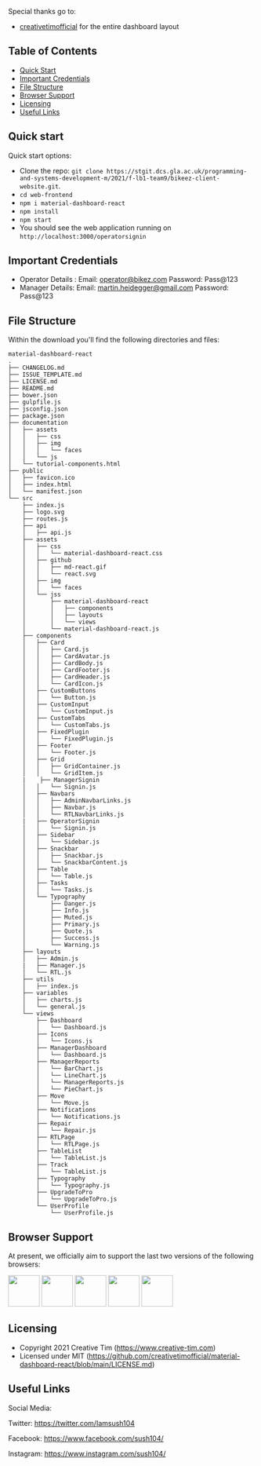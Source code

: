Special thanks go to:
+ [creativetimofficial](https://github.com/creativetimofficial/material-dashboard-react.git) for the entire dashboard layout

## Table of Contents
* [Quick Start](#quick-start)
* [Important Credentials](#important-credentials)
* [File Structure](#file-structure)
* [Browser Support](#browser-support)
* [Licensing](#licensing)
* [Useful Links](#useful-links)

## Quick start

Quick start options:

- Clone the repo: `git clone https://stgit.dcs.gla.ac.uk/programming-and-systems-development-m/2021/f-lb1-team9/bikeez-client-website.git`.
- `cd web-frontend`
- `npm i material-dashboard-react`
- `npm install`
- `npm start`
- You should see the web application running on `http://localhost:3000/operatorsignin`
## Important Credentials

- Operator Details : 
    Email:      operator@bikez.com
    Password:   Pass@123
- Manager Details:
    Email:      martin.heidegger@gmail.com
    Password:   Pass@123
## File Structure

Within the download you'll find the following directories and files:

```
material-dashboard-react
.
├── CHANGELOG.md
├── ISSUE_TEMPLATE.md
├── LICENSE.md
├── README.md
├── bower.json
├── gulpfile.js
├── jsconfig.json
├── package.json
├── documentation
│   ├── assets
│   │   ├── css
│   │   ├── img
│   │   │   └── faces
│   │   └── js
│   └── tutorial-components.html
├── public
│   ├── favicon.ico
│   ├── index.html
│   └── manifest.json
└── src
    ├── index.js
    ├── logo.svg
    ├── routes.js
    ├── api
    │   ├── api.js
    ├── assets
    │   ├── css
    │   │   └── material-dashboard-react.css
    │   ├── github
    │   │   ├── md-react.gif
    │   │   └── react.svg
    │   ├── img
    │   │   └── faces
    │   └── jss
    │       ├── material-dashboard-react
    │       │   ├── components
    │       │   ├── layouts
    │       │   └── views
    │       └── material-dashboard-react.js
    ├── components
    │   ├── Card
    │   │   ├── Card.js
    │   │   ├── CardAvatar.js
    │   │   ├── CardBody.js
    │   │   ├── CardFooter.js
    │   │   ├── CardHeader.js
    │   │   └── CardIcon.js
    │   ├── CustomButtons
    │   │   └── Button.js
    │   ├── CustomInput
    │   │   └── CustomInput.js
    │   ├── CustomTabs
    │   │   └── CustomTabs.js
    │   ├── FixedPlugin
    │   │   └── FixedPlugin.js
    │   ├── Footer
    │   │   └── Footer.js
    │   ├── Grid
    │   │   ├── GridContainer.js
    │   │   └── GridItem.js
    |    ├── ManagerSignin
    │   │   └── Signin.js   
    │   ├── Navbars
    │   │   ├── AdminNavbarLinks.js
    │   │   ├── Navbar.js
    │   │   └── RTLNavbarLinks.js
    |   ├── OperatorSignin
    │   │   └── Signin.js 
    │   ├── Sidebar
    │   │   └── Sidebar.js
    │   ├── Snackbar
    │   │   ├── Snackbar.js
    │   │   └── SnackbarContent.js
    │   ├── Table
    │   │   └── Table.js
    │   ├── Tasks
    │   │   └── Tasks.js
    │   └── Typography
    │       ├── Danger.js
    │       ├── Info.js
    │       ├── Muted.js
    │       ├── Primary.js
    │       ├── Quote.js
    │       ├── Success.js
    │       └── Warning.js
    ├── layouts
    │   ├── Admin.js
    |   ├── Manager.js
    │   └── RTL.js
    ├── utils
    │   ├── index.js
    ├── variables
    │   ├── charts.js
    │   └── general.js
    └── views
        ├── Dashboard
        │   └── Dashboard.js
        ├── Icons
        │   └── Icons.js
        ├── ManagerDashboard
        │   └── Dashboard.js
        ├── ManagerReports
        │   └── BarChart.js
        │   └── LineChart.js
        │   └── ManagerReports.js
        │   └── PieChart.js
        ├── Move
        │   └── Move.js
        ├── Notifications
        │   └── Notifications.js
        ├── Repair
        │   └── Repair.js
        ├── RTLPage
        │   └── RTLPage.js
        ├── TableList
        │   └── TableList.js
        ├── Track
        │   └── TableList.js
        ├── Typography
        │   └── Typography.js
        ├── UpgradeToPro
        │   └── UpgradeToPro.js
        └── UserProfile
            └── UserProfile.js
```

## Browser Support

At present, we officially aim to support the last two versions of the following browsers:

<img src="src/assets/github/chrome.png" width="64" height="64"> <img src="src/assets/github/firefox.png" width="64" height="64"> <img src="src/assets/github/edge.png" width="64" height="64"> <img src="src/assets/github/safari.png" width="64" height="64"> <img src="src/assets/github/opera.png" width="64" height="64">

## Licensing

- Copyright 2021 Creative Tim (https://www.creative-tim.com)
- Licensed under MIT (https://github.com/creativetimofficial/material-dashboard-react/blob/main/LICENSE.md)

## Useful Links
Social Media:

Twitter: <https://twitter.com/Iamsush104>

Facebook: <https://www.facebook.com/sush104/>

Instagram: <https://www.instagram.com/sush104/>
